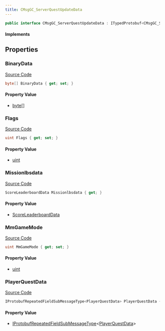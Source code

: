 ```yaml
---
title: CMsgGC_ServerQuestUpdateData
---
```


```csharp
public interface CMsgGC_ServerQuestUpdateData : ITypedProtobuf<CMsgGC_ServerQuestUpdateData>, INativeHandle
```

#### Implements

## Properties

### BinaryData

[Source Code](https://github.com/swiftly-solution/swiftlys2/blob/beta/managed/src/SwiftlyS2.Generated/Protobufs/Interfaces/CMsgGC_ServerQuestUpdateData.cs#L16)

```csharp
byte[] BinaryData { get; set; }
```

#### Property Value

- [byte](https://learn.microsoft.com/dotnet/api/system.byte)[]

### Flags

[Source Code](https://github.com/swiftly-solution/swiftlys2/blob/beta/managed/src/SwiftlyS2.Generated/Protobufs/Interfaces/CMsgGC_ServerQuestUpdateData.cs#L25)

```csharp
uint Flags { get; set; }
```

#### Property Value

- [uint](https://learn.microsoft.com/dotnet/api/system.uint32)

### Missionlbsdata

[Source Code](https://github.com/swiftly-solution/swiftlys2/blob/beta/managed/src/SwiftlyS2.Generated/Protobufs/Interfaces/CMsgGC_ServerQuestUpdateData.cs#L22)

```csharp
ScoreLeaderboardData Missionlbsdata { get; }
```

#### Property Value

- [ScoreLeaderboardData](/docs/api/shared/protobufdefinitions/scoreleaderboarddata)

### MmGameMode

[Source Code](https://github.com/swiftly-solution/swiftlys2/blob/beta/managed/src/SwiftlyS2.Generated/Protobufs/Interfaces/CMsgGC_ServerQuestUpdateData.cs#L19)

```csharp
uint MmGameMode { get; set; }
```

#### Property Value

- [uint](https://learn.microsoft.com/dotnet/api/system.uint32)

### PlayerQuestData

[Source Code](https://github.com/swiftly-solution/swiftlys2/blob/beta/managed/src/SwiftlyS2.Generated/Protobufs/Interfaces/CMsgGC_ServerQuestUpdateData.cs#L13)

```csharp
IProtobufRepeatedFieldSubMessageType<PlayerQuestData> PlayerQuestData { get; }
```

#### Property Value

- [IProtobufRepeatedFieldSubMessageType](/docs/api/shared/netmessages/iprotobufrepeatedfieldsubmessagetype-1)<[PlayerQuestData](/docs/api/shared/protobufdefinitions/playerquestdata)>

